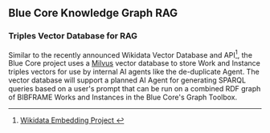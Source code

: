 ## Blue Core Knowledge Graph RAG
### Triples Vector Database for RAG 
Similar to the recently announced Wikidata Vector Database and API[^1], the Blue Core project uses a
[Milvus](https://milvus.io/) vector database to store Work and Instance triples vectors for use by 
internal AI agents like the de-duplicate Agent. The vector database will support a planned AI Agent
for generating SPARQL queries based on a user's prompt that can be run on a combined RDF graph of 
BIBFRAME Works and Instances in the Blue Core's Graph Toolbox.

[^1]: [Wikidata Embedding Project ](https://www.wikidata.org/wiki/Wikidata:Embedding_Project)

